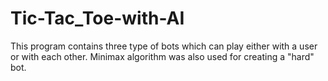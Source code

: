 # Tic-Tac_Toe-with-AI
This program contains three type of bots which can play either with a user or with each other. Minimax algorithm was also used for creating a "hard" bot.
